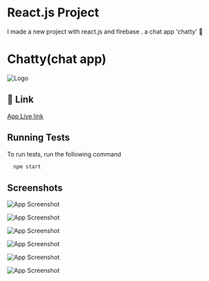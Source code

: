 
# React.js Project

I made a new project with react.js and firebase . a chat app 'chatty' 🙂


# Chatty(chat app) 
![Logo](./Readme-images/chatty.png)


## 🔗 Link

[App Live link](https://chattyyapp.netlify.app/)


## Running Tests

To run tests, run the following command

```bash
  npm start
```


## Screenshots

![App Screenshot](./Readme-images/registere.png)

![App Screenshot](./Readme-images/login.png)

![App Screenshot](./Readme-images/homepage.png)

![App Screenshot](./Readme-images/chatt.png)

![App Screenshot](./Readme-images/imageconsole.png)

![App Screenshot](./Readme-images/emoj.png)


